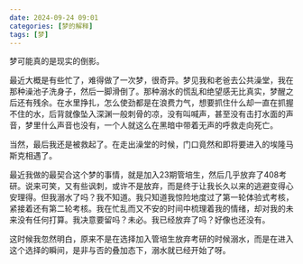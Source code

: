 ```yaml
---
date: 2024-09-24 09:01
categories: [梦的解释]
tags: [梦]
---
```


梦可能真的是现实的倒影。

最近大概是有些忙了，难得做了一次梦，很奇异。梦见我和老爸去公共澡堂，我在那种澡池子洗身子，然后一脚滑倒了。那种溺水的慌乱和绝望感无比真实，梦醒之后还有残余。在水里挣扎，怎么使劲都是在浪费力气，想要抓住什么却一直在抓握不住的水，后背就像坠入深渊一般刺骨的凉，没有叫喊声，甚至没有击打水面的声音，梦里什么声音也没有，一个人就这么在黑暗中带着无声的呼救走向死亡。

当然，最后我还是被救起了。在走出澡堂的时候，门口竟然和即将要进入的埃隆马斯克相遇了。

最近我做的最契合这个梦的事情，就是加入23期管培生，然后几乎放弃了408考研。说来可笑，又有些讽刺，或许不是放弃，而是终于让我长久以来的逃避变得心安理得。但我溺水了吗？我不知道。我只知道我惊险地度过了第一轮体验式考核，紧接着还有第二轮考核。我在忙乱而又不安的时间中梳理着我的情绪，却对我的未来没有任何打算。我决意要留吗？未必。我已经放弃了吗？好像也还没有。

这时候我忽然明白，原来不是在选择加入管培生放弃考研的时候溺水，而是在进入这个选择的瞬间，是非与否的叠加态下，溺水就已经开始了呀。